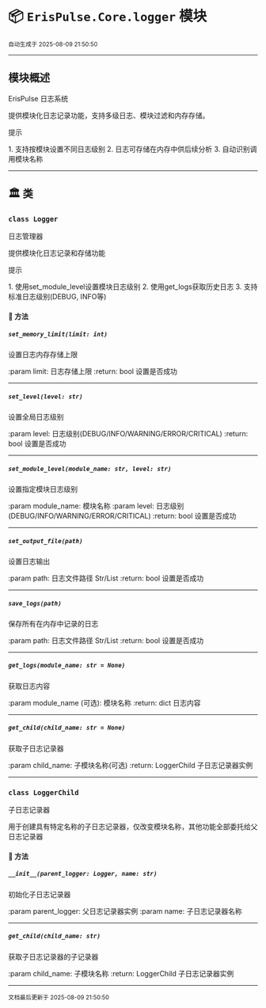 # 📦 `ErisPulse.Core.logger` 模块

<sup>自动生成于 2025-08-09 21:50:50</sup>

---

## 模块概述


ErisPulse 日志系统

提供模块化日志记录功能，支持多级日志、模块过滤和内存存储。

<div class='admonition tip'><p class='admonition-title'>提示</p><p>1. 支持按模块设置不同日志级别
2. 日志可存储在内存中供后续分析
3. 自动识别调用模块名称</p></div>

---

## 🏛️ 类

### `class Logger`

日志管理器

提供模块化日志记录和存储功能

<div class='admonition tip'><p class='admonition-title'>提示</p><p>1. 使用set_module_level设置模块日志级别
2. 使用get_logs获取历史日志
3. 支持标准日志级别(DEBUG, INFO等)</p></div>


#### 🧰 方法

##### `set_memory_limit(limit: int)`

设置日志内存存储上限

:param limit: 日志存储上限
:return: bool 设置是否成功

---

##### `set_level(level: str)`

设置全局日志级别

:param level: 日志级别(DEBUG/INFO/WARNING/ERROR/CRITICAL)
:return: bool 设置是否成功

---

##### `set_module_level(module_name: str, level: str)`

设置指定模块日志级别

:param module_name: 模块名称
:param level: 日志级别(DEBUG/INFO/WARNING/ERROR/CRITICAL)
:return: bool 设置是否成功

---

##### `set_output_file(path)`

设置日志输出

:param path: 日志文件路径 Str/List
:return: bool 设置是否成功

---

##### `save_logs(path)`

保存所有在内存中记录的日志

:param path: 日志文件路径 Str/List
:return: bool 设置是否成功

---

##### `get_logs(module_name: str = None)`

获取日志内容

:param module_name (可选): 模块名称
:return: dict 日志内容

---

##### `get_child(child_name: str = None)`

获取子日志记录器

:param child_name: 子模块名称(可选)
:return: LoggerChild 子日志记录器实例

---

### `class LoggerChild`

子日志记录器

用于创建具有特定名称的子日志记录器，仅改变模块名称，其他功能全部委托给父日志记录器


#### 🧰 方法

##### `__init__(parent_logger: Logger, name: str)`

初始化子日志记录器

:param parent_logger: 父日志记录器实例
:param name: 子日志记录器名称

---

##### `get_child(child_name: str)`

获取子日志记录器的子记录器

:param child_name: 子模块名称
:return: LoggerChild 子日志记录器实例

---

<sub>文档最后更新于 2025-08-09 21:50:50</sub>